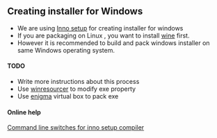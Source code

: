 ## Creating installer for Windows

* We are using [Inno setup](http://www.jrsoftware.org/) for creating installer for windows
* If you are packaging on Linux , you want to install [wine](http://wiki.winehq.org/FrontPage) first.
* However it is recommended to build and pack windows installer on same Windows operating system.

#### TODO
* Write more instructions about this process
* Use [winresourcer](https://github.com/felicienfrancois/node-winresourcer) to modify exe property
* Use [enigma](http://enigmaprotector.in/en/aboutvb.html) virtual box to pack exe

#### Online help
[Command line switches for inno setup compiler](http://www.jrsoftware.org/ishelp/index.php?topic=compilercmdline)
